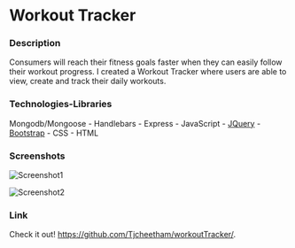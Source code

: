 # Workout Tracker

### Description
Consumers will reach their fitness goals faster when they can easily follow their workout progress. I created a Workout Tracker where users are able to view, create and track their daily workouts.


### Technologies-Libraries
Mongodb/Mongoose - Handlebars - Express - JavaScript - [JQuery](https://code.jquery.com/jquery-3.3.1.slim.min.js) - [Bootstrap](https://getbootstrap.com/) - CSS - HTML

### Screenshots

![Screenshot1](assets/images/2019-10-24(1).png)

![Screenshot2](assets/images/2019-10-24(2).png)

### Link
Check it out!
https://github.com/Tjcheetham/workoutTracker/.
